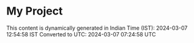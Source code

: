 # My Project

This content is dynamically generated in Indian Time (IST): 2024-03-07 12:54:58 IST
Converted to UTC: 2024-03-07 07:24:58 UTC
